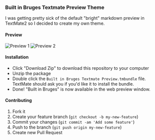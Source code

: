 ### Built in Bruges Textmate Preview Theme

I was getting pretty sick of the default "bright" markdown preview in TextMate2 so I decided to create my own theme.

#### Preview

![Preview 1](http://f.cl.ly/items/0w3Q2r3z1t3Z0p2D1k2v/Screen%20Shot%202013-11-26%20at%2015.44.43.png)
![Preview 2](http://f.cl.ly/items/443k2l0t0x0e0y351k42/Screen%20Shot%202013-11-26%20at%2015.44.47.png)

#### Installation

- Click "Download Zip" to download this repository to your computer
- Unzip the package
- Double click the `Built in Bruges Textmate Preview.tmbundle` file. TextMate should ask you if you'd like it to install the bundle.
- Done! "Built in Bruges" is now available in the web preview window.

#### Contributing

1. Fork it
2. Create your feature branch (`git checkout -b my-new-feature`)
3. Commit your changes (`git commit -am 'Add some feature'`)
4. Push to the branch (`git push origin my-new-feature`)
5. Create new Pull Request